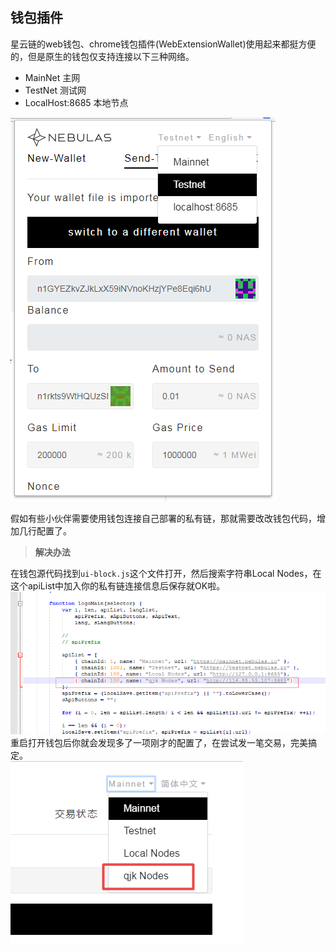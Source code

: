 
## 钱包插件
星云链的web钱包、chrome钱包插件(WebExtensionWallet)使用起来都挺方便的，但是原生的钱包仅支持连接以下三种网络。
+ MainNet 主网
+ TestNet 测试网
+ LocalHost:8685 本地节点

![钱包插件](resource/wallet_2.png)

假如有些小伙伴需要使用钱包连接自己部署的私有链，那就需要改改钱包代码，增加几行配置了。

> **解决办法**

在钱包源代码找到`ui-block.js`这个文件打开，然后搜索字符串Local Nodes，在这个apiList中加入你的私有链连接信息后保存就OK啦。   
![钱包插件](resource/wallet_1.png)  
重启打开钱包后你就会发现多了一项刚才的配置了，在尝试发一笔交易，完美搞定。  
![钱包插件](resource/wallet_3.png)  

